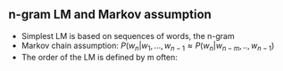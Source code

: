 ## n-gram LM and Markov assumption
- Simplest LM is based on sequences of words, the n-gram
- Markov chain assumption: $P(w_n|w_1, ..., w_{n-1} \approx P(w_n|w_{n-m}, .., w_{n-1})$
- The order of the LM is defined by m often: